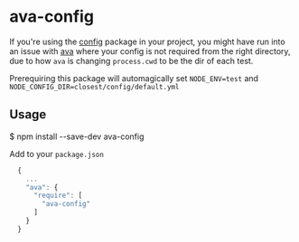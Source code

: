 # ava-config

If you're using the [config](https://github.com/lorenwest/node-config) package in your project, you might have run into an issue with [ava](https://github.com/sindresorhus/ava) where your config is not required from the right directory, due to how `ava` is changing `process.cwd` to be the dir of each test.

Prerequiring this package will automagically set `NODE_ENV=test` and `NODE_CONFIG_DIR=closest/config/default.yml`

## Usage

  $ npm install --save-dev ava-config

Add to your `package.json`

```js
  {
    ...
    "ava": {
      "require": [
        "ava-config"
      ]
    }
  }
```
